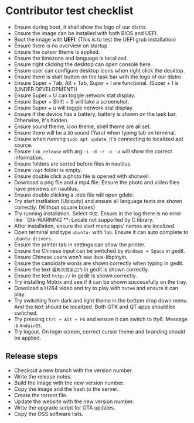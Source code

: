 # Contributor test checklist

* Ensure during boot, it shall show the logo of our distro.
* Ensure the image can be installed with both BIOS and UEFI.
* Boot the image with **UEFI**. (This is to test the UEFI grub installation)
* Ensure there is no overview on startup.
* Ensure the cursor theme is applied.
* Ensure the timezone and language is localized.
* Ensure right clicking the desktop can open console here.
* Ensure user can configure desktop icons when right click the desktop.
* Ensure there is start button on the task bar with the logo of our distro.
* Ensure Super + Tab, Alt + Tab, Super + I are functional. (Super + I is (UNDER DEVELOPMENT))
* Ensure Super + U can toggle network stat display.
* Ensure Super + Shift + S will take a screenshot.
* Ensure Super + u will toggle network stat display.
* Ensure if the device has a battery, battery is shown on the task bar. Otherwise, it's hidden.
* Ensure sound theme, icon theme, shell theme are all set.
* Ensure there will be a `DO` sound (Yaru) when typing tab on terminal.
* Ensure when running `sudo apt update`, it's connecting to localized apt source.
* Ensure `lsb_release` with arg `-i -d -r -c -a` will show the correct information.
* Ensure folders are sorted before files in nautilus.
* Ensure `/opt` folder is empty.
* Ensure double click a photo file is opened with shotwell.
* Download a png file and a mp4 file. Ensure the photo and video files have previews on nautilus.
* Ensure double clicking a .deb file will open gdebi.
* Try start instllation (Ubiquty) and ensure all language texts are shown correctly. (Without square boxes)
* Try running installation. Select `中文`. Ensure in the log there is no error like ``Gtk-WARNING **: Locale not supported by C library. `
* After installation, ensure the start menu apps' names are localized.
* Open terminal and type `ubuntu-` with `Tab`. Ensure it can auto complete to `ubuntu-drivers`.
* Ensure the printer tab in settings can show the printer.
* Ensure the Chinese input can be switched by `Windows + Space` in gedit.
* Ensure Chinese users won't see ibus-libpinyin.
* Ensure the candidate words are shown correctly when typing in gedit.
* Ensure the text `遍角次亮采之门` in gedit is shown correctly.
* Ensure the text `http://` in gedit is shown correctly.
* Try installing Motrix and see if it can be shown successfully on the tray.
* Download a H264 video and try to play with `totem` and ensure it can play.
* Try switching from dark and light theme in the bottom drop down menu. And the text should be localized. Both GTK and QT apps should be switched.
* Try pressing `Ctrl + Alt + F6` and ensure it can switch to tty6. Message is `AnduinOS`.
* Try logout. On login screen, correct cursor theme and branding should be applied.

## Release steps

* Checkout a new branch with the version number.
* Write the release notes.
* Build the image with the new version number.
* Copy the image and the hash to the server.
* Create the torrent file.
* Update the website with the new version number.
* Write the upgrade script for OTA updates.
* Copy the OSS software lists.
